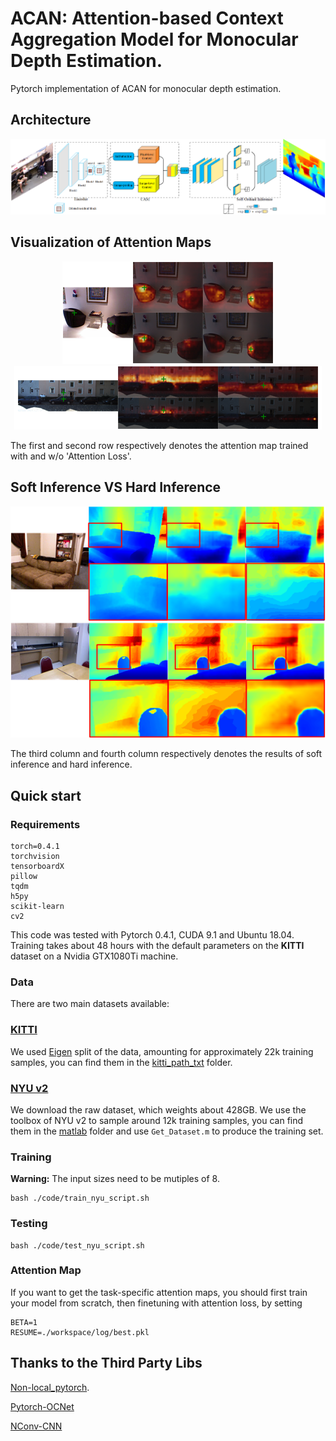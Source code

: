 # ACAN: Attention-based Context Aggregation Model for Monocular Depth Estimation.

Pytorch implementation of ACAN for monocular depth estimation.</br>

## Architecture
<p align="center">
    <img src="/images/architecture.png"></br>
</p>

## Visualization of Attention Maps
<p align="center">
    <img src="/images/nyu_att.png"></br>
    <img src="/images/kitti_att.png"></br>
</p>
The first and second row respectively denotes the attention map trained with and w/o 'Attention Loss'. </br>

## Soft Inference VS Hard Inference
<p align="center">
    <img src="/images/soft_vs_hard1.png"></br>
    <img src="/images/soft_vs_hard2.png"></br>
</p>
The third column and fourth column respectively denotes the results of soft inference and hard inference. </br>

## Quick start

### Requirements
~~~~
torch=0.4.1
torchvision
tensorboardX
pillow
tqdm
h5py
scikit-learn
cv2
~~~~
This code was tested with Pytorch 0.4.1, CUDA 9.1 and Ubuntu 18.04.  
Training takes about 48 hours with the default parameters on the **KITTI** dataset on a Nvidia GTX1080Ti machine.  </br>

### Data
There are two main datasets available: 
### [KITTI](http://www.cvlibs.net/datasets/kitti/raw_data.php)
We used [Eigen](https://cs.nyu.edu/~deigen/depth/) split of the data, amounting for approximately 22k training samples, you can find them in the [kitti_path_txt](./kitti_path_txt) folder.  

### [NYU v2](https://cs.nyu.edu/~silberman/datasets/nyu_depth_v2.html)
We download the raw dataset, which weights about 428GB. We use the toolbox of NYU v2 to sample around 12k training samples, you can find them in the [matlab](code/matlab) folder and use `Get_Dataset.m` to produce the training set.

### Training

**Warning:** The input sizes need to be mutiples of 8. 

```shell
bash ./code/train_nyu_script.sh
```

### Testing  
```shell
bash ./code/test_nyu_script.sh
```

### Attention Map
If you want to get the task-specific attention maps, you should first train your model from scratch, then finetuning with attention loss, by setting
~~~~
BETA=1
RESUME=./workspace/log/best.pkl
~~~~

## Thanks to the Third Party Libs
[Non-local_pytorch](https://github.com/AlexHex7/Non-local_pytorch).

[Pytorch-OCNet](https://github.com/PkuRainBow/OCNet.pytorch)

[NConv-CNN](https://github.com/abdo-eldesokey/nconv-nyu)


